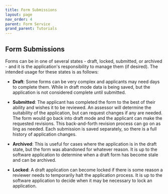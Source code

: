 ```yaml
---
title: Form Submissions
layout: page
nav_order: 4
parent: Form Service
grand_parent: Tutorials
---
```


## Form Submissions

Forms can be in one of several states - draft, locked, submitted, or archived - and it is the application's responsibility to manage them (if desired). The intended usage for these states is as follows:

- **Draft**: Some forms can be very complex and applicants may need days to complete them. While in draft mode data is being saved, but the application is not considered complete until submitted.

- **Submitted**: The applicant has completed the form to the best of their ability and wishes it to be reviewed. An assessor will determine the suitability of the application, but can request changes if any are needed. The form would go back into draft mode and the applicant can make the requested revisions. This back-and-forth revision process can go on as ling as needed. Each submission is saved separately, so there is a full history of application changes.

- **Archived**: This is useful for cases where the application is in the draft state, but the form was abandoned for whatever reason. It is up to the software application to determine when a draft form has become stale and can be archived.

- **Locked**: A draft application can become locked if there is some reason a reviewer needs to temporarily halt the application process. It is up to the software application to decide when it may be necessary to lock an application.
